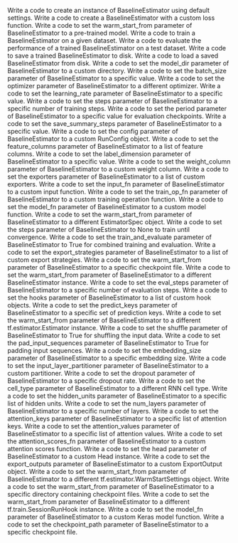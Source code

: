 Write a code to create an instance of BaselineEstimator using default settings.
Write a code to create a BaselineEstimator with a custom loss function.
Write a code to set the warm_start_from parameter of BaselineEstimator to a pre-trained model.
Write a code to train a BaselineEstimator on a given dataset.
Write a code to evaluate the performance of a trained BaselineEstimator on a test dataset.
Write a code to save a trained BaselineEstimator to disk.
Write a code to load a saved BaselineEstimator from disk.
Write a code to set the model_dir parameter of BaselineEstimator to a custom directory.
Write a code to set the batch_size parameter of BaselineEstimator to a specific value.
Write a code to set the optimizer parameter of BaselineEstimator to a different optimizer.
Write a code to set the learning_rate parameter of BaselineEstimator to a specific value.
Write a code to set the steps parameter of BaselineEstimator to a specific number of training steps.
Write a code to set the period parameter of BaselineEstimator to a specific value for evaluation checkpoints.
Write a code to set the save_summary_steps parameter of BaselineEstimator to a specific value.
Write a code to set the config parameter of BaselineEstimator to a custom RunConfig object.
Write a code to set the feature_columns parameter of BaselineEstimator to a list of feature columns.
Write a code to set the label_dimension parameter of BaselineEstimator to a specific value.
Write a code to set the weight_column parameter of BaselineEstimator to a custom weight column.
Write a code to set the exporters parameter of BaselineEstimator to a list of custom exporters.
Write a code to set the input_fn parameter of BaselineEstimator to a custom input function.
Write a code to set the train_op_fn parameter of BaselineEstimator to a custom training operation function.
Write a code to set the model_fn parameter of BaselineEstimator to a custom model function.
Write a code to set the warm_start_from parameter of BaselineEstimator to a different EstimatorSpec object.
Write a code to set the steps parameter of BaselineEstimator to None to train until convergence.
Write a code to set the train_and_evaluate parameter of BaselineEstimator to True for combined training and evaluation.
Write a code to set the export_strategies parameter of BaselineEstimator to a list of custom export strategies.
Write a code to set the warm_start_from parameter of BaselineEstimator to a specific checkpoint file.
Write a code to set the warm_start_from parameter of BaselineEstimator to a different BaselineEstimator instance.
Write a code to set the eval_steps parameter of BaselineEstimator to a specific number of evaluation steps.
Write a code to set the hooks parameter of BaselineEstimator to a list of custom hook objects.
Write a code to set the predict_keys parameter of BaselineEstimator to a specific set of prediction keys.
Write a code to set the warm_start_from parameter of BaselineEstimator to a different tf.estimator.Estimator instance.
Write a code to set the shuffle parameter of BaselineEstimator to True for shuffling the input data.
Write a code to set the pad_input_sequences parameter of BaselineEstimator to True for padding input sequences.
Write a code to set the embedding_size parameter of BaselineEstimator to a specific embedding size.
Write a code to set the input_layer_partitioner parameter of BaselineEstimator to a custom partitioner.
Write a code to set the dropout parameter of BaselineEstimator to a specific dropout rate.
Write a code to set the cell_type parameter of BaselineEstimator to a different RNN cell type.
Write a code to set the hidden_units parameter of BaselineEstimator to a specific list of hidden units.
Write a code to set the num_layers parameter of BaselineEstimator to a specific number of layers.
Write a code to set the attention_keys parameter of BaselineEstimator to a specific list of attention keys.
Write a code to set the attention_values parameter of BaselineEstimator to a specific list of attention values.
Write a code to set the attention_scores_fn parameter of BaselineEstimator to a custom attention scores function.
Write a code to set the head parameter of BaselineEstimator to a custom Head instance.
Write a code to set the export_outputs parameter of BaselineEstimator to a custom ExportOutput object.
Write a code to set the warm_start_from parameter of BaselineEstimator to a different tf.estimator.WarmStartSettings object.
Write a code to set the warm_start_from parameter of BaselineEstimator to a specific directory containing checkpoint files.
Write a code to set the warm_start_from parameter of BaselineEstimator to a different tf.train.SessionRunHook instance.
Write a code to set the model_fn parameter of BaselineEstimator to a custom Keras model function.
Write a code to set the checkpoint_path parameter of BaselineEstimator to a specific checkpoint file.
